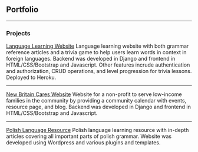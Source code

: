## Portfolio

---

### Projects

[Language Learning Website](https://jon-languages.herokuapp.com/)
Language learning website with both grammar reference articles and a trivia game to help users learn words in context in foreign languages. Backend was developed in Django and frontend in HTML/CSS/Bootstrap and Javascript. Other features incrude authentication and authorization, CRUD operations, and level progression for trivia lessons. Deployed to Heroku.

---
[New Britain Cares Website](https://www.nbcaresct.com/)
Website for a non-profit to serve low-income families in the community by providing a community calendar with events, resource page, and blog. Backend was developed in Django and frontend in HTML/CSS/Bootstrap and Javascript.

---
[Polish Language Resource](http://learneasypolish.com/)
Polish language learning resource with in-depth articles covering all important parts of polish grammar. Website was developed using Wordpress and various plugins and templates.
